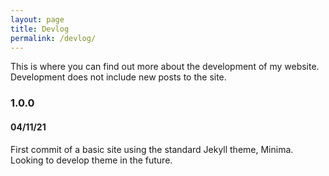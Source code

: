 ```yaml
---
layout: page
title: Devlog
permalink: /devlog/
---
```


This is where you can find out more about the development of my website. Development does not include new posts to the site.

### **1.0.0**
#### 04/11/21

First commit of a basic site using the standard Jekyll theme, Minima. Looking to develop theme in the future.
